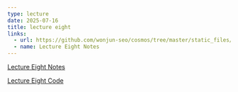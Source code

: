 ```yaml
---
type: lecture
date: 2025-07-16
title: lecture eight
links:
  - url: https://github.com/wonjun-seo/cosmos/tree/master/static_files/presentations/lecture_eight/
  - name: Lecture Eight Notes 
---
```


[Lecture Eight Notes](https://github.com/wonjun-seo/cosmos/tree/master/static_files/presentations/lecture_eight/Model_Validation.slides.pdf)

[Lecture Eight Code](https://github.com/wonjun-seo/cosmos/tree/master/static_files/presentations/lecture_eight/)
